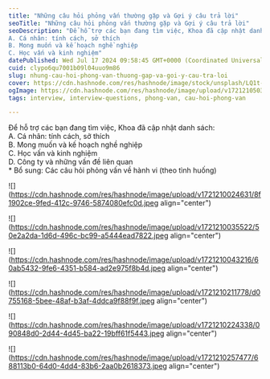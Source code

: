 ```yaml
---
title: "Những câu hỏi phỏng vấn thường gặp và Gợi ý câu trả lời"
seoTitle: "Những câu hỏi phỏng vấn thường gặp và Gợi ý câu trả lời"
seoDescription: "Để hỗ trợ các bạn đang tìm việc, Khoa đã cập nhật danh sách:
A. Cá nhân: tính cách, sở thích
B. Mong muốn và kế hoạch nghề nghiệp
C. Học vấn và kinh nghiệm"
datePublished: Wed Jul 17 2024 09:58:45 GMT+0000 (Coordinated Universal Time)
cuid: clypo6qu7001b09l04uuo9m86
slug: nhung-cau-hoi-phong-van-thuong-gap-va-goi-y-cau-tra-loi
cover: https://cdn.hashnode.com/res/hashnode/image/stock/unsplash/LQ1t-8Ms5PY/upload/f5c122adb4c54db52a64dd831c842d14.jpeg
ogImage: https://cdn.hashnode.com/res/hashnode/image/upload/v1721210503672/f84ec0c2-5b77-484f-a7d8-df3c57078b30.avif
tags: interview, interview-questions, phong-van, cau-hoi-phong-van

---
```


Để hỗ trợ các bạn đang tìm việc, Khoa đã cập nhật danh sách:  
A. Cá nhân: tính cách, sở thích  
B. Mong muốn và kế hoạch nghề nghiệp  
C. Học vấn và kinh nghiệm  
D. Công ty và những vấn đề liên quan  
\* Bổ sung: Các câu hỏi phỏng vấn về hành vi (theo tình huống)

![](https://cdn.hashnode.com/res/hashnode/image/upload/v1721210024631/8f1902ce-9fed-412c-9746-5874080efc0d.jpeg align="center")

![](https://cdn.hashnode.com/res/hashnode/image/upload/v1721210035522/50e2a2da-1d6d-496c-bc99-a5444ead7822.jpeg align="center")

![](https://cdn.hashnode.com/res/hashnode/image/upload/v1721210043216/60ab5432-9fe6-4351-b584-ad2e975f8b4d.jpeg align="center")

![](https://cdn.hashnode.com/res/hashnode/image/upload/v1721210211778/d0755168-5bee-48af-b3af-4ddca9f88f9f.jpeg align="center")

![](https://cdn.hashnode.com/res/hashnode/image/upload/v1721210224338/090848d0-2d44-4d45-ba22-19bff61f5443.jpeg align="center")

![](https://cdn.hashnode.com/res/hashnode/image/upload/v1721210257477/688113b0-64d0-4dd4-83b6-2aa0b2618373.jpeg align="center")